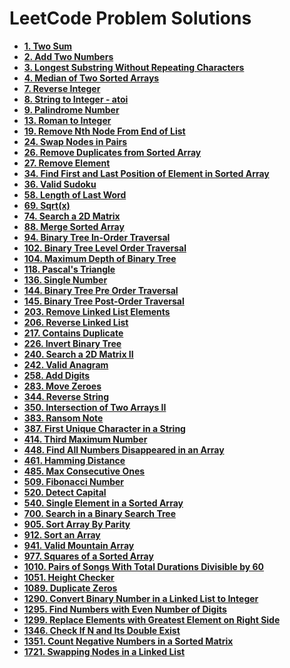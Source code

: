 # LeetCode Problem Solutions

-   **[1. Two Sum](https://github.com/Razeen-Shaikh/leetcode/tree/main/1.two-sums)**
-   **[2. Add Two Numbers](https://github.com/Razeen-Shaikh/leetcode/tree/main/2.add-two-numbers)**
-   **[3. Longest Substring Without Repeating Characters](https://github.com/Razeen-Shaikh/leetcode/tree/main/3.longest-substring-without-repeating-characters)**
-   **[4. Median of Two Sorted Arrays](https://github.com/Razeen-Shaikh/leetcode/tree/main/4.median-of-two-sorted-arrays)**
-   **[7. Reverse Integer](https://github.com/Razeen-Shaikh/leetcode/tree/main/7.reverse-integer)**
-   **[8. String to Integer - atoi](https://github.com/Razeen-Shaikh/leetcode/tree/main/8.string-to-integer)**
-   **[9. Palindrome Number](https://github.com/Razeen-Shaikh/leetcode/tree/main/9.palindrome-number)**
-   **[13. Roman to Integer](https://github.com/Razeen-Shaikh/leetcode/tree/main/13.roman-to-integer)**
-   **[19. Remove Nth Node From End of List](https://github.com/Razeen-Shaikh/leetcode/tree/main/19.remove-nth-node-from-end-of-list)**
-   **[24. Swap Nodes in Pairs](https://github.com/Razeen-Shaikh/leetcode/tree/main/24.swap-nodes-in-pairs)**
-   **[26. Remove Duplicates from Sorted Array](https://github.com/Razeen-Shaikh/leetcode/tree/main/26.remove-duplicates-from-sorted-array)**
-   **[27. Remove Element](https://github.com/Razeen-Shaikh/leetcode/tree/main/27.remove-element)**
-   **[34. Find First and Last Position of Element in Sorted Array](https://github.com/Razeen-Shaikh/leetcode/tree/main/34.find-first-and-last-position-of-element)**
-   **[36. Valid Sudoku](https://github.com/Razeen-Shaikh/leetcode/tree/main/36.valid-sudoku)**
-   **[58. Length of Last Word](https://github.com/Razeen-Shaikh/leetcode/tree/main/58.length-of-last-word)**
-   **[69. Sqrt(x)](https://github.com/Razeen-Shaikh/leetcode/tree/main/69.sqrt-of-x)**
-   **[74. Search a 2D Matrix](https://github.com/Razeen-Shaikh/leetcode/tree/main/74.search-a-2d-matrix)**
-   **[88. Merge Sorted Array](https://github.com/Razeen-Shaikh/leetcode/tree/main/88.merge-sorted-array)**
-   **[94. Binary Tree In-Order Traversal](https://github.com/Razeen-Shaikh/leetcode/tree/main/94.binary-tree-inorder-traversal)**
-   **[102. Binary Tree Level Order Traversal](https://github.com/Razeen-Shaaikh/leetcode/tree/main//102.binary-tree-level-order-traversal)**
-   **[104. Maximum Depth of Binary Tree](https://github.com/Razeen-Shaikh/leetcode/tree/main/104.maximum-depth-of-binary-tree)**
-   **[118. Pascal's Triangle](https://github.com/Razeen-Shaikh/leetcode/tree/main/118.pascal's-triangle)**
-   **[136. Single Number](https://github.com/Razeen-Shaikh/leetcode/tree/main/136.single-number)**
-   **[144. Binary Tree Pre Order Traversal](https://github.com/Razeen-Shaikh/leetcode/tree/main/144.binary-tree-pre-order-traversal)**
-   **[145. Binary Tree Post-Order Traversal](https://github.com/Razeen-Shaikh/leetcode/tree/main/145.binary-tree-post-order-traversal)**
-   **[203. Remove Linked List Elements](https://github.com/Razeen-Shaikh/leetcode/tree/main/203.remove-linked-list-elements)**
-   **[206. Reverse Linked List](https://github.com/Razeen-Shaikh/leetcode/tree/main/206.reverse-linked-list)**
-   **[217. Contains Duplicate](https://github.com/Razeen-Shaikh/leetcode/tree/main/217.contains-duplicate)**
-   **[226. Invert Binary Tree](https://github.com/Razeen-Shaikh/leetcode/tree/main/226.invert-binary-tree)**
-   **[240. Search a 2D Matrix II](https://github.com/Razeen-Shaikh/leetcode/tree/main/240.search-a-2d-matrix-ii)**
-   **[242. Valid Anagram](https://github.com/Razeen-Shaikh/leetcode/tree/main/242.valid-anagram)**
-   **[258. Add Digits](https://github.com/Razeen-Shaikh/leetcode/tree/main/258.add-digits)**
-   **[283. Move Zeroes](https://github.com/Razeen-Shaikh/leetcode/tree/main/283.move-zeroes)**
-   **[344. Reverse String](https://github.com/Razeen-Shaikh/leetcode/tree/main/344.reverse-string)**
-   **[350. Intersection of Two Arrays II](https://github.com/Razeen-Shaikh/leetcode/tree/main/350.intersection-of-two-arrays-ii)**
-   **[383. Ransom Note](https://github.com/Razeen-Shaikh/leetcode/tree/main/383.ransom-note)**
-   **[387. First Unique Character in a String](https://github.com/Razeen-Shaikh/leetcode/tree/main/387.first-unique-character-in-a-string)**
-   **[414. Third Maximum Number](https://github.com/Razeen-Shaikh/leetcode/tree/main/414.third-maximum-number)**
-   **[448. Find All Numbers Disappeared in an Array](https://github.com/Razeen-Shaikh/leetcode/tree/main/448.find-all-numbers-disappeared-in-an-array)**
-   **[461. Hamming Distance](https://github.com/Razeen-Shaikh/leetcode/tree/main/461.hamming-distance)**
-   **[485. Max Consecutive Ones](https://github.com/Razeen-Shaikh/leetcode/tree/main/485.max-consecutive-ones)**
-   **[509. Fibonacci Number](https://github.com/Razeen-Shaikh/leetcode/tree/main/509.fibonacci-number)**
-   **[520. Detect Capital](https://github.com/Razeen-Shaikh/leetcode/tree/main/520.detect-capital)**
-   **[540. Single Element in a Sorted Array](https://github.com/Razeen-Shaikh/leetcode/tree/main/540.single-element-in-a-sorted-array)**
-   **[700. Search in a Binary Search Tree](https://github.com/Razeen-Shaikh/leetcode/tree/main/700.search-in-a-binary-search-tree)**
-   **[905. Sort Array By Parity](https://github.com/Razeen-Shaikh/leetcode/tree/main/905.sort-array-by-parity)**
-   **[912. Sort an Array](https://github.com/Razeen-Shaikh/leetcode/tree/main/912.sort-an-array)**
-   **[941. Valid Mountain Array](https://github.com/Razeen-Shaikh/leetcode/tree/main/941.valid-mountain-array)**
-   **[977. Squares of a Sorted Array](https://github.com/Razeen-Shaikh/leetcode/tree/main/977.squares-of-a-sorted-array)**
-   **[1010. Pairs of Songs With Total Durations Divisible by 60](https://github.com/Razeen-Shaikh/leetcode/tree/main/1010.pairs-of-a-sorted-array)**
-   **[1051. Height Checker](https://github.com/Razeen-Shaikh/leetcode/tree/main/1051.height-checker)**
-   **[1089. Duplicate Zeros](https://github.com/Razeen-Shaikh/leetcode/tree/main/1089.duplicate-zeros)**
-   **[1290. Convert Binary Number in a Linked List to Integer](https://github.com/Razeen-Shaikh/leetcode/tree/main/1290.convert-binary-number-in-a-linked-list-to-integer)**
-   **[1295. Find Numbers with Even Number of Digits](https://github.com/Razeen-Shaikh/leetcode/tree/main/1295.find-numbers-with-even-number-of-digits)**
-   **[1299. Replace Elements with Greatest Element on Right Side](https://github.com/Razeen-Shaikh/leetcode/tree/main/1299.replace-elements-with-greatest-element-on-right-side)**
-   **[1346. Check If N and Its Double Exist](https://github.com/Razeen-Shaikh/leetcode/tree/main/1346.check-if-n-and-its-double-exist)**
-   **[1351. Count Negative Numbers in a Sorted Matrix](https://github.com/Razeen-Shaikh/leetcode/tree/main/1351.count-negative-numbers-in-a-sorted-matrix)**
-   **[1721. Swapping Nodes in a Linked List](https://github.com/Razeen-Shaikh/leetcode/tree/main/1721.swapping-nodes-in-a-linked-list)**
